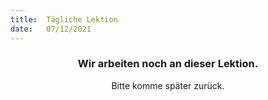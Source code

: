 ```yaml
---
title:  Tägliche Lektion
date:   07/12/2021
---
```


### <center>Wir arbeiten noch an dieser Lektion.</center>
<center>Bitte komme später zurück.</center>